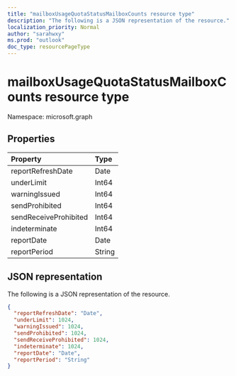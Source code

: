 ```yaml
---
title: "mailboxUsageQuotaStatusMailboxCounts resource type"
description: "The following is a JSON representation of the resource."
localization_priority: Normal
author: "sarahwxy"
ms.prod: "outlook"
doc_type: resourcePageType
---
```


# mailboxUsageQuotaStatusMailboxCounts resource type

Namespace: microsoft.graph

## Properties

| Property              | Type   |
| :-------------------- | :----- |
| reportRefreshDate     | Date   |
| underLimit            | Int64  |
| warningIssued         | Int64  |
| sendProhibited        | Int64  |
| sendReceiveProhibited | Int64  |
| indeterminate         | Int64  |
| reportDate            | Date   |
| reportPeriod          | String |

## JSON representation

The following is a JSON representation of the resource.

<!-- {
  "blockType": "resource",
  "@odata.type": "microsoft.graph.mailboxUsageQuotaStatusMailboxCounts"
} -->

```json
{
  "reportRefreshDate": "Date", 
  "underLimit": 1024, 
  "warningIssued": 1024, 
  "sendProhibited": 1024, 
  "sendReceiveProhibited": 1024, 
  "indeterminate": 1024, 
  "reportDate": "Date", 
  "reportPeriod": "String"
}
```


